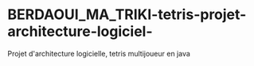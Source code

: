 # BERDAOUI_MA_TRIKI-tetris-projet-architecture-logiciel-
Projet d'architecture logicielle, tetris multijoueur en java
